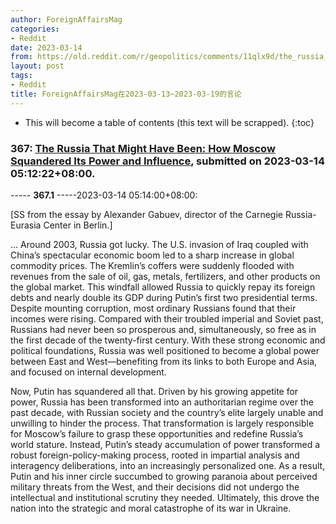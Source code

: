 ```yaml
---
author: ForeignAffairsMag
categories:
- Reddit
date: 2023-03-14
from: https://old.reddit.com/r/geopolitics/comments/11qlx9d/the_russia_that_might_have_been_how_moscow/
layout: post
tags:
- Reddit
title: ForeignAffairsMag在2023-03-13~2023-03-19的言论
---
```


* This will become a table of contents (this text will be scrapped).
{:toc}

### 367: [The Russia That Might Have Been: How Moscow Squandered Its Power and Influence](https://old.reddit.com/r/geopolitics/comments/11qlx9d/the_russia_that_might_have_been_how_moscow/), submitted on 2023-03-14 05:12:22+08:00.

----- __367.1__ -----2023-03-14 05:14:00+08:00:

\[SS from the essay by Alexander Gabuev, director of the Carnegie Russia-Eurasia Center in Berlin.\]

... Around 2003, Russia got lucky. The U.S. invasion of Iraq coupled with China’s spectacular economic boom led to a sharp increase in global commodity prices. The Kremlin’s coffers were suddenly flooded with revenues from the sale of oil, gas, metals, fertilizers, and other products on the global market. This windfall allowed Russia to quickly repay its foreign debts and nearly double its GDP during Putin’s first two presidential terms. Despite mounting corruption, most ordinary Russians found that their incomes were rising. Compared with their troubled imperial and Soviet past, Russians had never been so prosperous and, simultaneously, so free as in the first decade of the twenty-first century. With these strong economic and political foundations, Russia was well positioned to become a global power between East and West—benefiting from its links to both Europe and Asia, and focused on internal development.

Now, Putin has squandered all that. Driven by his growing appetite for power, Russia has been transformed into an authoritarian regime over the past decade, with Russian society and the country’s elite largely unable and unwilling to hinder the process. That transformation is largely responsible for Moscow’s failure to grasp these opportunities and redefine Russia’s world stature. Instead, Putin’s steady accumulation of power transformed a robust foreign-policy-making process, rooted in impartial analysis and interagency deliberations, into an increasingly personalized one. As a result, Putin and his inner circle succumbed to growing paranoia about perceived military threats from the West, and their decisions did not undergo the intellectual and institutional scrutiny they needed. Ultimately, this drove the nation into the strategic and moral catastrophe of its war in Ukraine.

